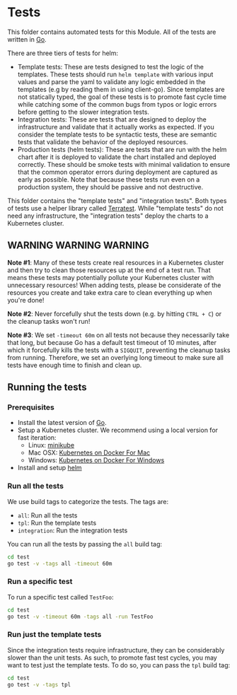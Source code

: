 # Tests

This folder contains automated tests for this Module. All of the tests are written in [Go](https://golang.org/).

There are three tiers of tests for helm:

- Template tests: These are tests designed to test the logic of the templates. These tests should run `helm template`
  with various input values and parse the yaml to validate any logic embedded in the templates (e.g by reading them in
  using client-go). Since templates are not statically typed, the goal of these tests is to promote fast cycle time
  while catching some of the common bugs from typos or logic errors before getting to the slower integration tests.
- Integration tests: These are tests that are designed to deploy the infrastructure and validate that it actually
  works as expected. If you consider the template tests to be syntactic tests, these are semantic tests that validate
  the behavior of the deployed resources.
- Production tests (helm tests): These are tests that are run with the helm chart after it is deployed to validate the
  chart installed and deployed correctly. These should be smoke tests with minimal validation to ensure that the common
  operator errors during deployment are captured as early as possible. Note that because these tests run even on a
  production system, they should be passive and not destructive.

This folder contains the "template tests" and "integration tests". Both types of tests use a helper library called
[Terratest](https://github.com/terraform-modules-krish/terratest). While "template tests" do not need any infrastructure, the
"integration tests" deploy the charts to a Kubernetes cluster.



## WARNING WARNING WARNING

**Note #1**: Many of these tests create real resources in a Kubernetes cluster and then try to clean those resources up at
the end of a test run. That means these tests may potentially pollute your Kubernetes cluster with unnecessary
resources! When adding tests, please be considerate of the resources you create and take extra care to clean everything
up when you're done!

**Note #2**: Never forcefully shut the tests down (e.g. by hitting `CTRL + C`) or the cleanup tasks won't run!

**Note #3**: We set `-timeout 60m` on all tests not because they necessarily take that long, but because Go has a
default test timeout of 10 minutes, after which it forcefully kills the tests with a `SIGQUIT`, preventing the cleanup
tasks from running. Therefore, we set an overlying long timeout to make sure all tests have enough time to finish and
clean up.



## Running the tests

### Prerequisites

- Install the latest version of [Go](https://golang.org/).
- Setup a Kubernetes cluster. We recommend using a local version for fast iteration:
    - Linux: [minikube](https://github.com/kubernetes/minikube)
    - Mac OSX: [Kubernetes on Docker For Mac](https://docs.docker.com/docker-for-mac/kubernetes/)
    - Windows: [Kubernetes on Docker For Windows](https://docs.docker.com/docker-for-windows/kubernetes/)
- Install and setup [helm](https://docs.helm.sh/using_helm/#installing-helm)


### Run all the tests

We use build tags to categorize the tests. The tags are:

- `all`: Run all the tests
- `tpl`: Run the template tests
- `integration`: Run the integration tests

You can run all the tests by passing the `all` build tag:

```bash
cd test
go test -v -tags all -timeout 60m
```

### Run a specific test

To run a specific test called `TestFoo`:

```bash
cd test
go test -v -timeout 60m -tags all -run TestFoo
```

### Run just the template tests

Since the integration tests require infrastructure, they can be considerably slower than the unit tests. As such, to
promote fast test cycles, you may want to test just the template tests. To do so, you can pass the `tpl` build tag:

```bash
cd test
go test -v -tags tpl
```
